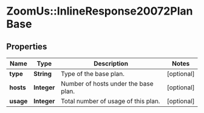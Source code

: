 # ZoomUs::InlineResponse20072PlanBase

## Properties
Name | Type | Description | Notes
------------ | ------------- | ------------- | -------------
**type** | **String** | Type of the base plan.  | [optional] 
**hosts** | **Integer** | Number of hosts under the base plan. | [optional] 
**usage** | **Integer** | Total number of usage of this plan. | [optional] 


